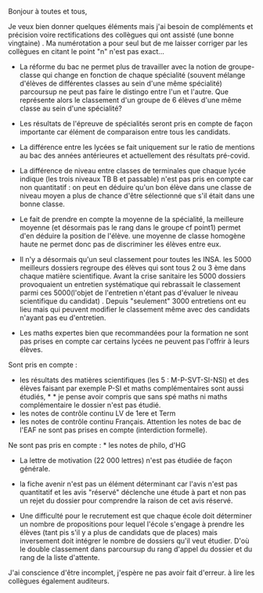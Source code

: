Bonjour à toutes et tous,

Je veux bien donner quelques éléments mais j'ai besoin de compléments et précision  voire rectifications des collègues qui ont assisté (une bonne vingtaine) . Ma numérotation a pour seul but de me laisser corriger par les collègues en citant le point "n" n'est pas exact...

* La réforme du bac ne permet plus de travailler avec la notion de groupe-classe qui change en fonction de chaque spécialité (souvent mélange d'élèves de différentes classes au sein d'une même spécialité) parcoursup ne peut pas faire le distingo entre l'un et l'autre. Que représente alors le classement d'un groupe de 6 élèves d'une même classe au sein d'une spécialité?

* Les résultats de l'épreuve de spécialités seront pris en compte de façon importante car élément de comparaison entre tous les candidats.
    
* La différence entre les lycées se fait uniquement sur le ratio de mentions au bac des années antérieures et actuellement des résultats pré-covid.
    
* La différence de niveau entre classes de terminales que chaque lycée indique (les trois niveaux TB B et passable) n'est pas pris en compte car non quantitatif : on peut en déduire qu'un bon élève dans une classe de niveau moyen a plus de chance d'être sélectionné que s'il était dans une bonne classe. 
    
* Le fait de prendre en compte la moyenne de la spécialité, la meilleure moyenne (et désormais pas le rang dans le groupe cf point1) permet d'en déduire la position de l'élève. une moyenne de classe homogène haute ne permet donc pas de discriminer les élèves entre eux.
    
* Il n'y a désormais qu'un seul classement pour toutes les INSA.  les 5000 meilleurs dossiers regroupe des élèves qui sont tous 2 ou 3 ème dans chaque matière scientifique. Avant la crise sanitaire les 5000 dossiers provoquaient un entretien systématique qui rebrassait le classement parmi ces 5000(l'objet de l'entretien n'étant pas d'évaluer le niveau scientifique du candidat) . Depuis "seulement" 3000 entretiens ont eu lieu mais qui peuvent modifier le classement même avec des candidats n'ayant pas eu d'entretien.
    
* Les maths expertes bien que recommandées pour la formation ne sont pas prises en compte car certains lycées ne peuvent pas l'offrir à leurs élèves.
   
Sont pris en compte :

   * les résultats des matières scientifiques (les 5 : M-P-SVT-SI-NSI) et des élèves faisant par exemple P-SI et maths complémentaires sont aussi étudiés, * * je pense avoir compris que sans spé maths ni maths complémentaire le dossier n'est pas étudié.
   * les notes de contrôle continu LV de 1ere et Term
   * les notes  de contrôle continu Français. Attention les notes de bac de l'EAF ne sont pas prises en compte (interdiction formelle).
    
Ne sont pas pris en compte :
    * les notes de philo, d'HG
    
* La lettre de motivation (22 000 lettres) n'est pas étudiée de façon générale.
    
* la fiche avenir n'est pas un élément déterminant car l'avis n'est pas quantitatif et les avis "réservé" déclenche une étude à part et non pas un rejet du dossier pour comprendre la raison de cet avis réservé.
    
* Une difficulté pour le recrutement est que chaque école doit déterminer un nombre de propositions pour lequel l'école s'engage à prendre les élèves (tant pis s'il y a plus de candidats que de places) mais inversement doit intégrer le nombre de dossiers qu'il veut étudier. D'où le double classement dans parcoursup du rang d'appel du dossier et du rang de la liste d'attente.

J'ai conscience d'être incomplet, j'espère ne pas avoir fait d'erreur. à lire les collègues également auditeurs.